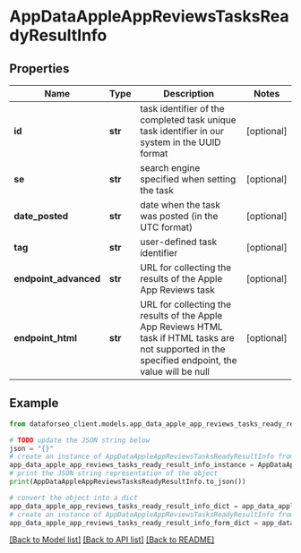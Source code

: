 # AppDataAppleAppReviewsTasksReadyResultInfo


## Properties

Name | Type | Description | Notes
------------ | ------------- | ------------- | -------------
**id** | **str** | task identifier of the completed task unique task identifier in our system in the UUID format | [optional] 
**se** | **str** | search engine specified when setting the task | [optional] 
**date_posted** | **str** | date when the task was posted (in the UTC format) | [optional] 
**tag** | **str** | user-defined task identifier | [optional] 
**endpoint_advanced** | **str** | URL for collecting the results of the Apple App Reviews task | [optional] 
**endpoint_html** | **str** | URL for collecting the results of the Apple App Reviews HTML task if HTML tasks are not supported in the specified endpoint, the value will be null | [optional] 

## Example

```python
from dataforseo_client.models.app_data_apple_app_reviews_tasks_ready_result_info import AppDataAppleAppReviewsTasksReadyResultInfo

# TODO update the JSON string below
json = "{}"
# create an instance of AppDataAppleAppReviewsTasksReadyResultInfo from a JSON string
app_data_apple_app_reviews_tasks_ready_result_info_instance = AppDataAppleAppReviewsTasksReadyResultInfo.from_json(json)
# print the JSON string representation of the object
print(AppDataAppleAppReviewsTasksReadyResultInfo.to_json())

# convert the object into a dict
app_data_apple_app_reviews_tasks_ready_result_info_dict = app_data_apple_app_reviews_tasks_ready_result_info_instance.to_dict()
# create an instance of AppDataAppleAppReviewsTasksReadyResultInfo from a dict
app_data_apple_app_reviews_tasks_ready_result_info_form_dict = app_data_apple_app_reviews_tasks_ready_result_info.from_dict(app_data_apple_app_reviews_tasks_ready_result_info_dict)
```
[[Back to Model list]](../README.md#documentation-for-models) [[Back to API list]](../README.md#documentation-for-api-endpoints) [[Back to README]](../README.md)


